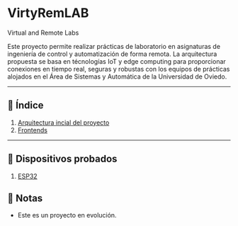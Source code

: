 # VirtyRemLAB
Virtual and Remote Labs 

Este proyecto permite realizar prácticas de laboratorio en asignaturas de ingeniería de control y automatización de forma remota. La arquitectura propuesta se basa en técnologías IoT y edge computing para proporcionar conexiones en tiempo real, seguras y robustas con los equipos de prácticas alojados en el Área de Sistemas y Automática de la Universidad de Oviedo. 

---

## 📑 Índice

1. [Arquitectura incial del proyecto](docs/arquitectura.md)
2. [Frontends](docs/frontends/frontends.md)
---
## 🔬 Dispositivos probados
1. [ESP32](docs/devices/ESP32.md)


## 📝 Notas
- Este es un proyecto en evolución. 